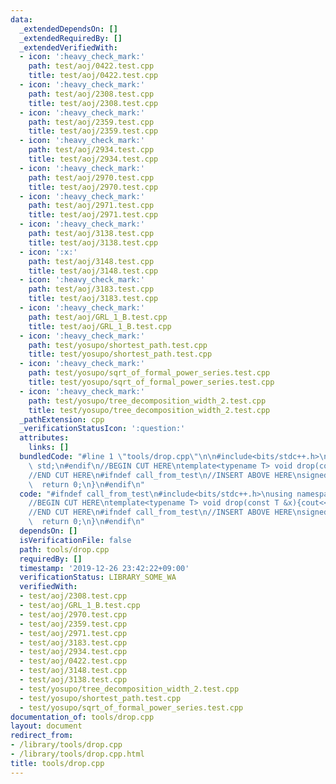 ```yaml
---
data:
  _extendedDependsOn: []
  _extendedRequiredBy: []
  _extendedVerifiedWith:
  - icon: ':heavy_check_mark:'
    path: test/aoj/0422.test.cpp
    title: test/aoj/0422.test.cpp
  - icon: ':heavy_check_mark:'
    path: test/aoj/2308.test.cpp
    title: test/aoj/2308.test.cpp
  - icon: ':heavy_check_mark:'
    path: test/aoj/2359.test.cpp
    title: test/aoj/2359.test.cpp
  - icon: ':heavy_check_mark:'
    path: test/aoj/2934.test.cpp
    title: test/aoj/2934.test.cpp
  - icon: ':heavy_check_mark:'
    path: test/aoj/2970.test.cpp
    title: test/aoj/2970.test.cpp
  - icon: ':heavy_check_mark:'
    path: test/aoj/2971.test.cpp
    title: test/aoj/2971.test.cpp
  - icon: ':heavy_check_mark:'
    path: test/aoj/3138.test.cpp
    title: test/aoj/3138.test.cpp
  - icon: ':x:'
    path: test/aoj/3148.test.cpp
    title: test/aoj/3148.test.cpp
  - icon: ':heavy_check_mark:'
    path: test/aoj/3183.test.cpp
    title: test/aoj/3183.test.cpp
  - icon: ':heavy_check_mark:'
    path: test/aoj/GRL_1_B.test.cpp
    title: test/aoj/GRL_1_B.test.cpp
  - icon: ':heavy_check_mark:'
    path: test/yosupo/shortest_path.test.cpp
    title: test/yosupo/shortest_path.test.cpp
  - icon: ':heavy_check_mark:'
    path: test/yosupo/sqrt_of_formal_power_series.test.cpp
    title: test/yosupo/sqrt_of_formal_power_series.test.cpp
  - icon: ':heavy_check_mark:'
    path: test/yosupo/tree_decomposition_width_2.test.cpp
    title: test/yosupo/tree_decomposition_width_2.test.cpp
  _pathExtension: cpp
  _verificationStatusIcon: ':question:'
  attributes:
    links: []
  bundledCode: "#line 1 \"tools/drop.cpp\"\n\n#include<bits/stdc++.h>\nusing namespace\
    \ std;\n#endif\n//BEGIN CUT HERE\ntemplate<typename T> void drop(const T &x){cout<<x<<endl;exit(0);}\n\
    //END CUT HERE\n#ifndef call_from_test\n//INSERT ABOVE HERE\nsigned main(){\n\
    \  return 0;\n}\n#endif\n"
  code: "#ifndef call_from_test\n#include<bits/stdc++.h>\nusing namespace std;\n#endif\n\
    //BEGIN CUT HERE\ntemplate<typename T> void drop(const T &x){cout<<x<<endl;exit(0);}\n\
    //END CUT HERE\n#ifndef call_from_test\n//INSERT ABOVE HERE\nsigned main(){\n\
    \  return 0;\n}\n#endif\n"
  dependsOn: []
  isVerificationFile: false
  path: tools/drop.cpp
  requiredBy: []
  timestamp: '2019-12-26 23:42:22+09:00'
  verificationStatus: LIBRARY_SOME_WA
  verifiedWith:
  - test/aoj/2308.test.cpp
  - test/aoj/GRL_1_B.test.cpp
  - test/aoj/2970.test.cpp
  - test/aoj/2359.test.cpp
  - test/aoj/2971.test.cpp
  - test/aoj/3183.test.cpp
  - test/aoj/2934.test.cpp
  - test/aoj/0422.test.cpp
  - test/aoj/3148.test.cpp
  - test/aoj/3138.test.cpp
  - test/yosupo/tree_decomposition_width_2.test.cpp
  - test/yosupo/shortest_path.test.cpp
  - test/yosupo/sqrt_of_formal_power_series.test.cpp
documentation_of: tools/drop.cpp
layout: document
redirect_from:
- /library/tools/drop.cpp
- /library/tools/drop.cpp.html
title: tools/drop.cpp
---
```

